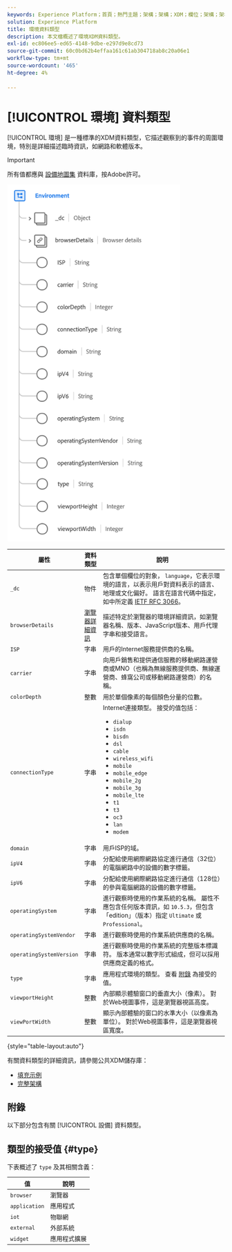 ```yaml
---
keywords: Experience Platform；首頁；熱門主題；架構；架構；XDM；欄位；架構；架構；環境；資料類型；資料類型；
solution: Experience Platform
title: 環境資料類型
description: 本文檔概述了環境XDM資料類型。
exl-id: ec806ee5-ed65-4148-9dbe-e297d9e8cd73
source-git-commit: 60c0bd62b4effaa161c61ab304718ab8c20a06e1
workflow-type: tm+mt
source-wordcount: '465'
ht-degree: 4%

---
```


# [!UICONTROL 環境] 資料類型

[!UICONTROL 環境] 是一種標準的XDM資料類型，它描述觀察到的事件的周圍環境，特別是詳細描述臨時資訊，如網路和軟體版本。

>[!IMPORTANT]
>
>所有值都應與 [設備地圖集](https://deviceatlas.com) 資料庫，按Adobe許可。

<img src="../images/data-types/environment.png" width="400" /><br />

| 屬性 | 資料類型 | 說明 |
| --- | --- | --- |
| `_dc` | 物件 | 包含單個欄位的對象， `language`，它表示環境的語言，以表示用戶對資料表示的語言、地理或文化偏好。 語言在語言代碼中指定，如中所定義 [IETF RFC 3066](https://www.ietf.org/rfc/rfc3066.txt)。 |
| `browserDetails` | [瀏覽器詳細資訊](./browser-details.md) | 描述特定於瀏覽器的環境詳細資訊，如瀏覽器名稱、版本、JavaScript版本、用戶代理字串和接受語言。 |
| `ISP` | 字串 | 用戶的Internet服務提供商的名稱。 |
| `carrier` | 字串 | 向用戶銷售和提供通信服務的移動網路運營商或MNO（也稱為無線服務提供商、無線運營商、蜂窩公司或移動網路運營商）的名稱。 |
| `colorDepth` | 整數 | 用於單個像素的每個顏色分量的位數。 |
| `connectionType` | 字串 | Internet連接類型。 接受的值包括： <ul><li>`dialup`</li><li>`isdn`</li><li>`bisdn`</li><li>`dsl`</li><li>`cable`</li><li>`wireless_wifi`</li><li>`mobile`</li><li>`mobile_edge`</li><li>`mobile_2g`</li><li>`mobile_3g`</li><li>`mobile_lte`</li><li>`t1`</li><li>`t3`</li><li>`oc3`</li><li>`lan`</li><li>`modem`</li></ul> |
| `domain` | 字串 | 用戶ISP的域。 |
| `ipV4` | 字串 | 分配給使用網際網路協定進行通信（32位）的電腦網路中的設備的數字標籤。 |
| `ipV6` | 字串 | 分配給使用網際網路協定進行通信（128位）的參與電腦網路的設備的數字標籤。 |
| `operatingSystem` | 字串 | 進行觀察時使用的作業系統的名稱。 屬性不應包含任何版本資訊，如 `10.5.3`，但包含「edition」（版本）指定 `Ultimate` 或 `Professional`。 |
| `operatingSystemVendor` | 字串 | 進行觀察時使用的作業系統供應商的名稱。 |
| `operatingSystemVersion` | 字串 | 進行觀察時使用的作業系統的完整版本標識符。 版本通常以數字形式組成，但可以採用供應商定義的格式。 |
| `type` | 字串 | 應用程式環境的類型。 查看 [附錄](#type) 為接受的值。 |
| `viewportHeight` | 整數 | 內部顯示體驗窗口的垂直大小（像素）。 對於Web視圖事件，這是瀏覽器視區高度。 |
| `viewPortWidth` | 整數 | 顯示內部體驗的窗口的水準大小（以像素為單位）。 對於Web視圖事件，這是瀏覽器視區寬度。 |

{style="table-layout:auto"}

有關資料類型的詳細資訊，請參閱公共XDM儲存庫：

* [填充示例](https://github.com/adobe/xdm/blob/master/components/datatypes/environment.example.1.json)
* [完整架構](https://github.com/adobe/xdm/blob/master/components/datatypes/environment.schema.json)

## 附錄

以下部分包含有關 [!UICONTROL 設備] 資料類型。

## 類型的接受值 {#type}

下表概述了 `type` 及其相關含義：

| 值 | 說明 |
| --- | --- |
| `browser` | 瀏覽器 |
| `application` | 應用程式 |
| `iot` | 物聯網 |
| `external` | 外部系統 |
| `widget` | 應用程式擴展 |
